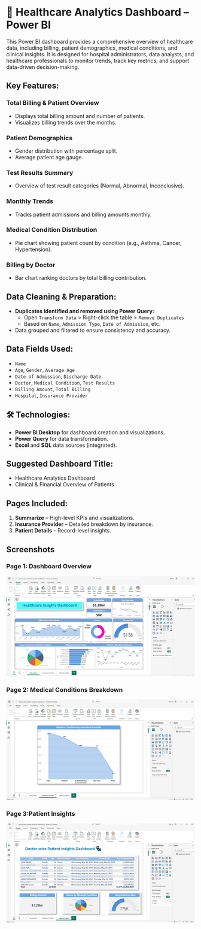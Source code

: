 # 🏥 Healthcare Analytics Dashboard – Power BI

This Power BI dashboard provides a comprehensive overview of healthcare data, including billing, patient demographics, medical conditions, and clinical insights. It is designed for hospital administrators, data analysts, and healthcare professionals to monitor trends, track key metrics, and support data-driven decision-making.

## Key Features:

### Total Billing & Patient Overview
- Displays total billing amount and number of patients.
- Visualizes billing trends over the months.

### Patient Demographics
- Gender distribution with percentage split.
- Average patient age gauge.

### Test Results Summary
- Overview of test result categories (Normal, Abnormal, Inconclusive).

### Monthly Trends
- Tracks patient admissions and billing amounts monthly.

### Medical Condition Distribution
- Pie chart showing patient count by condition (e.g., Asthma, Cancer, Hypertension).

### Billing by Doctor
- Bar chart ranking doctors by total billing contribution.

## Data Cleaning & Preparation:

- **Duplicates identified and removed using Power Query:**
  - Open `Transform Data` > Right-click the table > `Remove Duplicates`
  - Based on `Name`, `Admission Type`, `Date of Admission`, etc.
- Data grouped and filtered to ensure consistency and accuracy.

## Data Fields Used:
- `Name`
- `Age`, `Gender`, `Average Age`
- `Date of Admission`, `Discharge Date`
- `Doctor`, `Medical Condition`, `Test Results`
- `Billing Amount`, `Total Billing`
- `Hospital`, `Insurance Provider`

## 🛠 Technologies:
- **Power BI Desktop** for dashboard creation and visualizations.
- **Power Query** for data transformation.
- **Excel** and **SQL** data sources (integrated).

## Suggested Dashboard Title:
- Healthcare Analytics Dashboard
- Clinical & Financial Overview of Patients

## Pages Included:
1. **Summarize** – High-level KPIs and visualizations.
2. **Insurance Provider** – Detailed breakdown by insurance.
3. **Patient Details** – Record-level insights.

   
## Screenshots

### Page 1: Dashboard Overview
![Page 1](https://github.com/Sricharan-A/Healthcare-Analytics-Dashboard/blob/main/page.1.jpeg)

### Page 2: Medical Conditions Breakdown 
![Page 2](https://github.com/Sricharan-A/Healthcare-Analytics-Dashboard/blob/main/page.2.jpeg.png)

### Page 3:Patient Insights
![Page 3](https://github.com/Sricharan-A/Healthcare-Analytics-Dashboard/blob/main/page.3.png)


